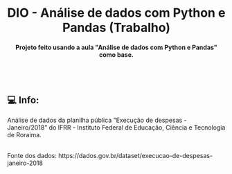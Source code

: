 <h1 align="center">
  <br>
  DIO - Análise de dados com Python e Pandas (Trabalho)
  <br>
</h1>
<h4 align="center">Projeto feito usando a aula "Análise de dados com Python e Pandas" como base.</h4>
</br>

</br>

## 💻 Info:
Análise de dados da planilha pública "Execução de despesas - Janeiro/2018" do IFRR - Instituto Federal de Educação, Ciência e Tecnologia de Roraima.

</br>
Fonte dos dados: https://dados.gov.br/dataset/execucao-de-despesas-janeiro-2018

</br>